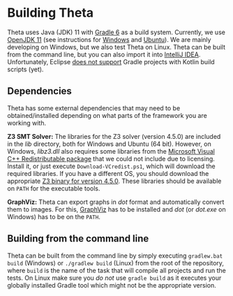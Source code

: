 # Building Theta

Theta uses Java (JDK) 11 with [Gradle 6](https://gradle.org/) as a build system.
Currently, we use [OpenJDK 11](https://openjdk.java.net/projects/jdk/11/) (see instructions for [Windows](https://stackoverflow.com/questions/52511778/how-to-install-openjdk-11-on-windows) and [Ubuntu](https://www.linuxuprising.com/2019/01/how-to-install-openjdk-11-in-ubuntu.html)).
We are mainly developing on Windows, but we also test Theta on Linux.
Theta can be built from the command line, but you can also import it into [IntelliJ IDEA](https://www.jetbrains.com/idea/).
Unfortunately, Eclipse [does not support](https://github.com/eclipse/buildship/issues/222) Gradle projects with Kotlin build scripts (yet).

## Dependencies

Theta has some external dependencies that may need to be obtained/installed depending on what parts of the framework you are working with.

**Z3 SMT Solver:**
The libraries for the Z3 solver (version 4.5.0) are included in the _lib_ directory, both for Windows and Ubuntu (64 bit).
However, on Windows, _libz3.dll_ also requires some libraries from the [Microsoft Visual C++ Redistributable package](https://www.microsoft.com/en-us/download/details.aspx?id=48145) that we could not include due to licensing.
Install it, or just execute `Download-VCredist.ps1`, which will download the required libraries.
If you have a different OS, you should download the appropriate [Z3 binary for version 4.5.0](https://github.com/Z3Prover/z3/releases/tag/z3-4.5.0).
These libraries should be available on `PATH` for the executable tools.

**GraphViz:**
Theta can export graphs in _dot_ format and automatically convert them to images.
For this, [GraphViz](http://www.graphviz.org/) has to be installed and _dot_ (or _dot.exe_ on Windows) has to be on the `PATH`.

## Building from the command line

Theta can be built from the command line by simply executing `gradlew.bat build` (Windows) or `./gradlew build` (Linux) from the root of the repository, where `build` is the name of the task that will compile all projects and run the tests.
On Linux make sure you _do not_ use `gradle build` as it executes your globally installed Gradle tool which might not be the appropriate version.
